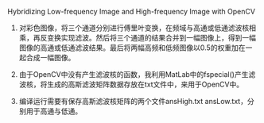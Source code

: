 Hybridizing Low-frequency Image and High-frequency Image with OpenCV

1. 对彩色图像，将三个通道分别进行傅里叶变换，在频域与高通或低通滤波核相乘，再反变换实现滤波。然后将三个通道的结果合并到一幅图像上，得到一幅图像的高通或低通滤波结果。最后将两幅高频和低频图像以0.5的权重加在一起合成一幅图像。
     
2. 由于OpenCV中没有产生滤波核的函数，我利用MatLab中的fspecial()产生滤波核，将生成的高斯滤波矩阵数据存放在txt文件中，来用于OpenCV中。
  
3. 编译运行需要有保存高斯滤波核矩阵的两个文件ansHigh.txt ansLow.txt，分别用于高通与低通。
